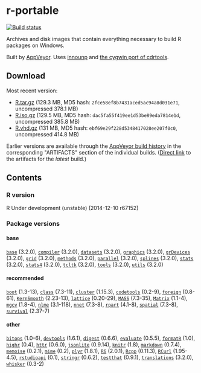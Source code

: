 
r-portable 
==========
[![Build status](https://ci.appveyor.com/api/projects/status/w016xch3qm00msde/branch/master)](https://ci.appveyor.com/project/krlmlr/r-portable/branch/master)

Archives and disk images that contain everything necessary to build R packages on Windows.

Built by [AppVeyor](http://www.appveyor.com/). Uses [innounp](http://innounp.sourceforge.net/) and [the cygwin port of cdrtools](http://www.student.tugraz.at/thomas.plank/index_en.html).

## Download

Most recent version:

- [R.tar.gz](https://rportable.blob.core.windows.net/r-portable/master/R.tar.gz) (129.3 MB, MD5 hash: `2fce58ef8b7431aced5ac94a8d031e71`, uncompressed 378.1 MB)
- [R.iso.gz](https://rportable.blob.core.windows.net/r-portable/master/R.iso.gz) (129.5 MB, MD5 hash: `dac5fa55f419ee1d53be89eda7814e1d`, uncompressed 385.8 MB)
- [R.vhd.gz](https://rportable.blob.core.windows.net/r-portable/master/R.vhd.gz) (131 MB, MD5 hash: `ebf69e29f228d5348417028ee207f0c0`, uncompressed 414.8 MB)

Earlier versions are available through the [AppVeyor build history](https://ci.appveyor.com/project/krlmlr/r-portable/history) in the corresponding "ARTIFACTS" section of the individual builds.  ([Direct link](https://ci.appveyor.com/project/krlmlr/r-portable/build/artifacts) to the artifacts for the *latest* build.)

## Contents

### R version

R Under development (unstable) (2014-12-10 r67152)

### Package versions

####  base 
[`base`](http://cran.r-project.org/package=base) (3.2.0),
[`compiler`](http://cran.r-project.org/package=compiler) (3.2.0),
[`datasets`](http://cran.r-project.org/package=datasets) (3.2.0),
[`graphics`](http://cran.r-project.org/package=graphics) (3.2.0),
[`grDevices`](http://cran.r-project.org/package=grDevices) (3.2.0),
[`grid`](http://cran.r-project.org/package=grid) (3.2.0),
[`methods`](http://cran.r-project.org/package=methods) (3.2.0),
[`parallel`](http://cran.r-project.org/package=parallel) (3.2.0),
[`splines`](http://cran.r-project.org/package=splines) (3.2.0),
[`stats`](http://cran.r-project.org/package=stats) (3.2.0),
[`stats4`](http://cran.r-project.org/package=stats4) (3.2.0),
[`tcltk`](http://cran.r-project.org/package=tcltk) (3.2.0),
[`tools`](http://cran.r-project.org/package=tools) (3.2.0),
[`utils`](http://cran.r-project.org/package=utils) (3.2.0) 
####  recommended 
[`boot`](http://cran.r-project.org/package=boot) (1.3-13),
[`class`](http://cran.r-project.org/package=class) (7.3-11),
[`cluster`](http://cran.r-project.org/package=cluster) (1.15.3),
[`codetools`](http://cran.r-project.org/package=codetools) (0.2-9),
[`foreign`](http://cran.r-project.org/package=foreign) (0.8-61),
[`KernSmooth`](http://cran.r-project.org/package=KernSmooth) (2.23-13),
[`lattice`](http://cran.r-project.org/package=lattice) (0.20-29),
[`MASS`](http://cran.r-project.org/package=MASS) (7.3-35),
[`Matrix`](http://cran.r-project.org/package=Matrix) (1.1-4),
[`mgcv`](http://cran.r-project.org/package=mgcv) (1.8-4),
[`nlme`](http://cran.r-project.org/package=nlme) (3.1-118),
[`nnet`](http://cran.r-project.org/package=nnet) (7.3-8),
[`rpart`](http://cran.r-project.org/package=rpart) (4.1-8),
[`spatial`](http://cran.r-project.org/package=spatial) (7.3-8),
[`survival`](http://cran.r-project.org/package=survival) (2.37-7) 
####  other 
[`bitops`](http://cran.r-project.org/package=bitops) (1.0-6),
[`devtools`](http://cran.r-project.org/package=devtools) (1.6.1),
[`digest`](http://cran.r-project.org/package=digest) (0.6.6),
[`evaluate`](http://cran.r-project.org/package=evaluate) (0.5.5),
[`formatR`](http://cran.r-project.org/package=formatR) (1.0),
[`highr`](http://cran.r-project.org/package=highr) (0.4),
[`httr`](http://cran.r-project.org/package=httr) (0.6.0),
[`jsonlite`](http://cran.r-project.org/package=jsonlite) (0.9.14),
[`knitr`](http://cran.r-project.org/package=knitr) (1.8),
[`markdown`](http://cran.r-project.org/package=markdown) (0.7.4),
[`memoise`](http://cran.r-project.org/package=memoise) (0.2.1),
[`mime`](http://cran.r-project.org/package=mime) (0.2),
[`plyr`](http://cran.r-project.org/package=plyr) (1.8.1),
[`R6`](http://cran.r-project.org/package=R6) (2.0.1),
[`Rcpp`](http://cran.r-project.org/package=Rcpp) (0.11.3),
[`RCurl`](http://cran.r-project.org/package=RCurl) (1.95-4.5),
[`rstudioapi`](http://cran.r-project.org/package=rstudioapi) (0.1),
[`stringr`](http://cran.r-project.org/package=stringr) (0.6.2),
[`testthat`](http://cran.r-project.org/package=testthat) (0.9.1),
[`translations`](http://cran.r-project.org/package=translations) (3.2.0),
[`whisker`](http://cran.r-project.org/package=whisker) (0.3-2) 
